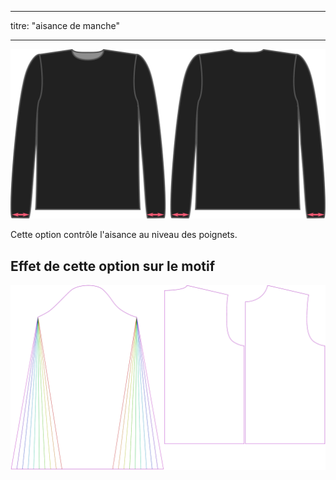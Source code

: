 - - -
titre: "aisance de manche"
- - -

![L'aisance aux poignets pour Brian](./cuffease.svg)

Cette option contrôle l'aisance au niveau des poignets.

## Effet de cette option sur le motif

![Cette image montre l'effet de cette option en superposant plusieurs variantes qui ont une valeur différente pour cette option](brian_cuffease_sample.svg "Effet de cette option sur le modèle")
